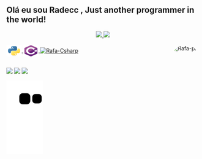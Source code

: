 ##  Olá eu sou Radecc , Just another programmer in the world!
<div align="center">
  <a href="https://github.com/RadeccFof">
  <img height="180em" src="https://github-readme-stats.vercel.app/api?username=RadeccFof&show_icons=true&theme=dark&include_all_commits=true&count_private=true"/>
  <img height="180em" src="https://github-readme-stats.vercel.app/api/top-langs/?username=RadeccFof&layout=compact&langs_count=7&theme=dark"/>
</div>
<div style="display: inline_block"><br>
  <img align="center" alt="Rafa-Python" height="30" width="40" src="https://raw.githubusercontent.com/devicons/devicon/master/icons/python/python-original.svg">
  <img align="center" alt="Rafa-Csharp" height="30" width="40" src="https://raw.githubusercontent.com/devicons/devicon/master/icons/csharp/csharp-original.svg">
  <img align="center" alt="Rafa-Csharp" height="30" width="40" src="https://cdn.jsdelivr.net/gh/devicons/devicon/icons/vscode/vscode-plain.svg" />
          
          
  <img align="right" alt="Rafa-pic" height="150" style="border-radius:50px;" src="https://cdn.discordapp.com/attachments/953471248652976151/1006001827411673098/8bb8287968b7119884060e85381014c1.jpg">
</div>
  
  ##
 
<div> 
  <a href="https://www.youtube.com/channel/UCbBdYyqsyXPIp1BKbvfisfA" target="_blank"><img src="https://img.shields.io/badge/YouTube-FF0000?style=for-the-badge&logo=youtube&logoColor=white" target="_blank"></a>
  <a href="https://www.instagram.com/radeccxd/" target="_blank"><img src="https://img.shields.io/badge/-Instagram-%23E4405F?style=for-the-badge&logo=instagram&logoColor=white" target="_blank"></a>	
 <a href="https://discord.gg/W2tFAnaV" target="_blank"><img src="https://img.shields.io/badge/Discord-7289DA?style=for-the-badge&logo=discord&logoColor=white" target="_blank"></a> 
  
 
  ![Snake animation](https://github.com/rafaballerini/rafaballerini/blob/output/github-contribution-grid-snake.svg)
 
</div>
